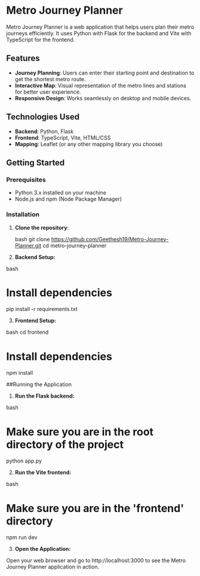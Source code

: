 # Metro Journey Planner

Metro Journey Planner is a web application that helps users plan their metro journeys efficiently. It uses Python with Flask for the backend and Vite with TypeScript for the frontend.

## Features

- **Journey Planning**: Users can enter their starting point and destination to get the shortest metro route.
- **Interactive Map**: Visual representation of the metro lines and stations for better user experience.
- **Responsive Design**: Works seamlessly on desktop and mobile devices.

## Technologies Used

- **Backend**: Python, Flask
- **Frontend**: TypeScript, Vite, HTML/CSS
- **Mapping**: Leaflet (or any other mapping library you choose)

## Getting Started

### Prerequisites

- Python 3.x installed on your machine
- Node.js and npm (Node Package Manager)

### Installation

1. **Clone the repository**:

   bash
   git clone https://github.com/Geethesh19/Metro-Journey-Planner.git
   cd metro-journey-planner
   
2. **Backend Setup:**

  bash
  # Install dependencies
  pip install -r requirements.txt
  
3. **Frontend Setup:**

  bash
  cd frontend
  # Install dependencies
  npm install
  
##Running the Application
1. **Run the Flask backend:**

  bash
  # Make sure you are in the root directory of the project
  python app.py
  

2. **Run the Vite frontend:**

  bash
  # Make sure you are in the 'frontend' directory
  npm run dev
  

3. **Open the Application:**

  Open your web browser and go to http://localhost:3000 to see the Metro Journey Planner application in action.
